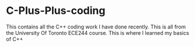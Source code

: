 # C-Plus-Plus-coding
This contains all the C++ coding work I have done recently. This is all from the University Of Toronto ECE244 course. This is where I learned my basics of C++
